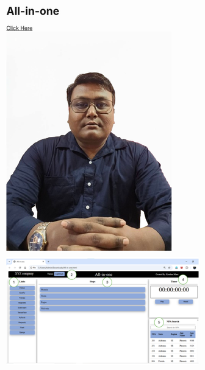 # All-in-one

<a href="Source/Profile Pic.png">Click Here</a>
<img src="Source/Profile Pic.png"/>

<img src="All-in-one.png"/>
